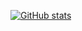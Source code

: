 [![GitHub stats](https://github-readme-stats.vercel.app/api?username=FrozenWelsor)](https://github.com/anuraghazra/github-readme-stats&show_icons=true&theme=radical)
